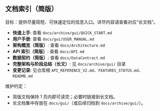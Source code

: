 ## 文档索引（简版）

目标：提供尽量简短、可快速定位的信息入口。详尽内容请查看对应“长文档”。

- **快速上手**: 查看 `docs/archive/gui/QUICK_START.md`
- **用户手册**: 查看 `docs/gui/USER_MANUAL.md`
- **架构概览（简版）**: 查看 `docs/Architecture.md`
- **API 索引（简版）**: 查看 `docs/API.md`
- **数据契约（简版）**: 查看 `docs/DataContract.md`
- **完整架构与阶段总结（长文）**: 见 `docs/archive/gui/` 目录
- **变更记录**: 见仓库根 `API_REFERENCE_V2.md`、`FEATURES_STATUS.md`、`README.md`

维护约定：
- 简版文档保持 1 页内即可读完；必要时链接到长文档。
- 长文档集中存放在 `docs/gui/`（或后续归档到 `docs/archive/gui/`）。


